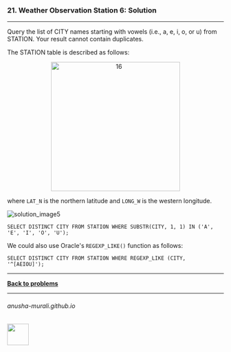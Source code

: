### 21. Weather Observation Station 6: Solution

---
Query the list of CITY names starting with vowels (i.e., a, e, i, o, or u) from STATION. Your result cannot contain duplicates.

The STATION table is described as follows:

<p align="center">
<img width="300" alt="16" src="https://github.com/user-attachments/assets/32081b67-bab3-4d54-9780-cbf8cc7abee7" />
</p>

where `LAT_N` is the northern latitude and `LONG_W` is the western longitude.


![solution_image5](https://github.com/user-attachments/assets/82f796e0-28cb-4ef0-bcdc-1a701ce7db53)

`SELECT DISTINCT CITY FROM STATION WHERE SUBSTR(CITY, 1, 1) IN ('A', 'E', 'I', 'O', 'U');`

We could also use Oracle's `REGEXP_LIKE()` function as follows:

`SELECT DISTINCT CITY FROM STATION WHERE REGEXP_LIKE (CITY, '^[AEIOU]');`

---

**[Back to problems](./problems.md)**

* * *
###### anusha-murali.github.io

<img src="https://github.com/anusha-murali/anusha-murali.github.io/assets/111596338/639243aa-2857-4595-a65a-7852762bb002" width="50" height="50"/>
